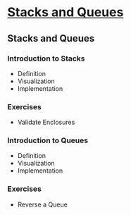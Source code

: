 # [Stacks and Queues](https://wasifkhan.github.io/UTM-Interview/#/)

## Stacks and Queues
### Introduction to Stacks
* Definition
* Visualization
* Implementation
### Exercises
* Validate Enclosures
### Introduction to Queues
* Definition
* Visualization
* Implementation
### Exercises
* Reverse a Queue
